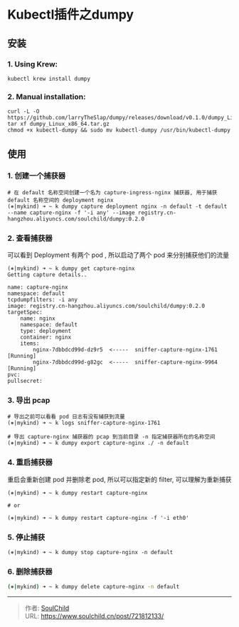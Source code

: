 # Kubectl插件之dumpy


<!--more-->


## 安装

### 1. Using Krew:

```shell
kubectl krew install dumpy
```

### 2. Manual installation:
```shell
curl -L -O https://github.com/larryTheSlap/dumpy/releases/download/v0.1.0/dumpy_Linux_x86_64.tar.gz
tar xf dumpy_Linux_x86_64.tar.gz 
chmod +x kubectl-dumpy && sudo mv kubectl-dumpy /usr/bin/kubectl-dumpy
```

## 使用

### 1. 创建一个捕获器

```shell
# 在 default 名称空间创建一个名为 capture-ingress-nginx 捕获器, 用于捕获 default 名称空间的 deployment nginx
(⎈|mykind) ➜ ~ k dumpy capture deployment nginx -n default -t default --name capture-nginx -f '-i any' --image registry.cn-hangzhou.aliyuncs.com/soulchild/dumpy:0.2.0
```

### 2. 查看捕获器

可以看到 Deployment 有两个 pod , 所以启动了两个 pod 来分别捕获他们的流量
```shell
(⎈|mykind) ➜ ~ k dumpy get capture-nginx
Getting capture details..

name: capture-nginx
namespace: default
tcpdumpfilters: -i any
image: registry.cn-hangzhou.aliyuncs.com/soulchild/dumpy:0.2.0
targetSpec:
    name: nginx
    namespace: default
    type: deployment
    container: nginx
    items:
        nginx-7dbbdcd99d-dz9r5  <-----  sniffer-capture-nginx-1761 [Running]
        nginx-7dbbdcd99d-g82gc  <-----  sniffer-capture-nginx-9964 [Running]
pvc:
pullsecret:
```

### 3. 导出 pcap

```shell
# 导出之前可以看看 pod 日志有没有捕获到流量
(⎈|mykind) ➜ ~ k logs sniffer-capture-nginx-1761

# 导出 capture-nginx 捕获器的 pcap 到当前目录 -n 指定捕获器所在的名称空间
(⎈|mykind) ➜ ~ k dumpy export capture-nginx ./ -n default
```

### 4. 重启捕获器

重启会重新创建 pod 并删除老 pod, 所以可以指定新的 filter, 可以理解为重新捕获
```shell
(⎈|mykind) ➜ ~ k dumpy restart capture-nginx

# or

(⎈|mykind) ➜ ~ k dumpy restart capture-nginx -f '-i eth0'
```

### 5. 停止捕获

```shell
(⎈|mykind) ➜ ~ k dumpy stop capture-nginx -n default
```

### 6. 删除捕获器

```bash
(⎈|mykind) ➜ ~ k dumpy delete capture-nginx -n default
```

---

> 作者: [SoulChild](https://www.soulchild.cn)  
> URL: https://www.soulchild.cn/post/721812133/  

